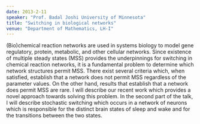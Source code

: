 ```yaml
---
date: 2013-2-11
speaker: "Prof. Badal Joshi University of Minnesota"
title: "Switching in biological networks"
venue: "Department of Mathematics, LH-I"
---
```

(Bio)chemical reaction networks are used in systems biology to model
gene regulatory, protein, metabolic, and other cellular networks. Since
existence of multiple steady states (MSS) provides the underpinnings for
switching in chemical reaction networks, it is a fundamental problem to
determine which network structures permit MSS. There exist several
criteria which, when satisfied, establish that a network does not permit
MSS  regardless of the parameter values. On the other hand, results that
establish that a network does permit MSS are rare. I will describe our
recent work which provides a novel approach towards solving this
problem. In the second part of the talk, I will describe stochastic
switching which occurs in a network of neurons which is responsible for
the distinct brain states of sleep and wake and for the transitions
between the two states.
